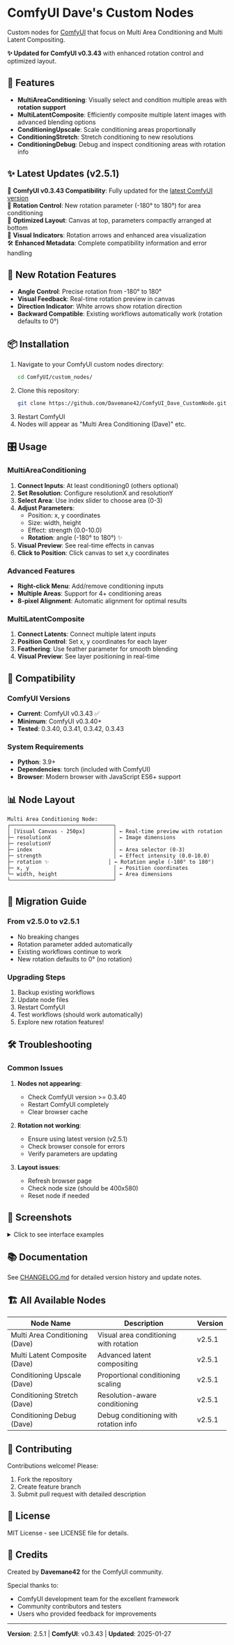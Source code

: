 # ComfyUI Dave's Custom Nodes

Custom nodes for [ComfyUI](https://github.com/comfyanonymous/ComfyUI) that focus on Multi Area Conditioning and Multi Latent Compositing.

**✨ Updated for ComfyUI v0.3.43** with enhanced rotation control and optimized layout.

## 🎯 Features

- **MultiAreaConditioning**: Visually select and condition multiple areas with **rotation support**
- **MultiLatentComposite**: Efficiently composite multiple latent images with advanced blending options  
- **ConditioningUpscale**: Scale conditioning areas proportionally
- **ConditioningStretch**: Stretch conditioning to new resolutions
- **ConditioningDebug**: Debug and inspect conditioning areas with rotation info

## ✨ Latest Updates (v2.5.1)

🔄 **ComfyUI v0.3.43 Compatibility**: Fully updated for the [latest ComfyUI version](https://github.com/comfyanonymous/ComfyUI/commit/e18f53cca9062cc6b165e16712772437b80333f2)  
🎨 **Rotation Control**: New rotation parameter (-180° to 180°) for area conditioning  
📐 **Optimized Layout**: Canvas at top, parameters compactly arranged at bottom  
🎯 **Visual Indicators**: Rotation arrows and enhanced area visualization  
🛠️ **Enhanced Metadata**: Complete compatibility information and error handling

## 🚀 New Rotation Features

- **Angle Control**: Precise rotation from -180° to 180°
- **Visual Feedback**: Real-time rotation preview in canvas
- **Direction Indicator**: White arrows show rotation direction
- **Backward Compatible**: Existing workflows automatically work (rotation defaults to 0°)

## 📦 Installation

1. Navigate to your ComfyUI custom nodes directory:
   ```bash
   cd ComfyUI/custom_nodes/
   ```
2. Clone this repository:
   ```bash
   git clone https://github.com/Davemane42/ComfyUI_Dave_CustomNode.git
   ```
3. Restart ComfyUI
4. Nodes will appear as "Multi Area Conditioning (Dave)" etc.

## 🎛️ Usage

### MultiAreaConditioning
1. **Connect Inputs**: At least conditioning0 (others optional)
2. **Set Resolution**: Configure resolutionX and resolutionY
3. **Select Area**: Use index slider to choose area (0-3)
4. **Adjust Parameters**: 
   - Position: x, y coordinates
   - Size: width, height
   - Effect: strength (0.0-10.0)
   - **Rotation**: angle (-180° to 180°) ✨
5. **Visual Preview**: See real-time effects in canvas
6. **Click to Position**: Click canvas to set x,y coordinates

### Advanced Features
- **Right-click Menu**: Add/remove conditioning inputs
- **Multiple Areas**: Support for 4+ conditioning areas
- **8-pixel Alignment**: Automatic alignment for optimal results

### MultiLatentComposite
1. **Connect Latents**: Connect multiple latent inputs
2. **Position Control**: Set x, y coordinates for each layer
3. **Feathering**: Use feather parameter for smooth blending
4. **Visual Preview**: See layer positioning in real-time

## 🔧 Compatibility

### ComfyUI Versions
- **Current**: ComfyUI v0.3.43 ✅
- **Minimum**: ComfyUI v0.3.40+
- **Tested**: 0.3.40, 0.3.41, 0.3.42, 0.3.43

### System Requirements
- **Python**: 3.9+
- **Dependencies**: torch (included with ComfyUI)
- **Browser**: Modern browser with JavaScript ES6+ support

## 📊 Node Layout

```
Multi Area Conditioning Node:
┌─────────────────────────────────┐
│ [Visual Canvas - 250px]         │ ← Real-time preview with rotation
├─ resolutionX                    │ ← Image dimensions
├─ resolutionY                    │ 
├─ index                          │ ← Area selector (0-3)
├─ strength                       │ ← Effect intensity (0.0-10.0)
├─ rotation ✨                   │ ← Rotation angle (-180° to 180°)
├─ x, y                           │ ← Position coordinates  
└─ width, height                  │ ← Area dimensions
└─────────────────────────────────┘
```

## 🔄 Migration Guide

### From v2.5.0 to v2.5.1
- No breaking changes
- Rotation parameter added automatically
- Existing workflows continue to work
- New rotation defaults to 0° (no rotation)

### Upgrading Steps
1. Backup existing workflows
2. Update node files
3. Restart ComfyUI
4. Test workflows (should work automatically)
5. Explore new rotation features!

## 🛠️ Troubleshooting

### Common Issues
1. **Nodes not appearing**: 
   - Check ComfyUI version >= 0.3.40
   - Restart ComfyUI completely
   - Clear browser cache

2. **Rotation not working**:
   - Ensure using latest version (v2.5.1)
   - Check browser console for errors
   - Verify parameters are updating

3. **Layout issues**:
   - Refresh browser page
   - Check node size (should be 400x580)
   - Reset node if needed

## 📸 Screenshots

<details>
<summary>Click to see interface examples</summary>

### MultiAreaConditioning with Rotation
- Visual canvas with rotation indicators
- Compact parameter layout
- Real-time preview

### Right-click Menu
- Add/remove conditioning inputs
- Swap layer order
- Delete specific areas

</details>

## 📚 Documentation

See [CHANGELOG.md](CHANGELOG.md) for detailed version history and update notes.

## 🏗️ All Available Nodes

| Node Name | Description | Version |
|-----------|-------------|---------|
| Multi Area Conditioning (Dave) | Visual area conditioning with rotation | v2.5.1 |
| Multi Latent Composite (Dave) | Advanced latent compositing | v2.5.1 |
| Conditioning Upscale (Dave) | Proportional conditioning scaling | v2.5.1 |
| Conditioning Stretch (Dave) | Resolution-aware conditioning | v2.5.1 |
| Conditioning Debug (Dave) | Debug conditioning with rotation info | v2.5.1 |

## 🤝 Contributing

Contributions welcome! Please:
1. Fork the repository
2. Create feature branch
3. Submit pull request with detailed description

## 📄 License

MIT License - see LICENSE file for details.

## 🙏 Credits

Created by **Davemane42** for the ComfyUI community.

Special thanks to:
- ComfyUI development team for the excellent framework
- Community contributors and testers
- Users who provided feedback for improvements

---

**Version**: 2.5.1 | **ComfyUI**: v0.3.43 | **Updated**: 2025-01-27